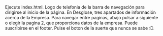 Ejecute index.html.
Logo de telefonia de la barra de navegación para dirigirse al inicio de la página.
En Desglose, tres apartados de información acerca de la Empresa.
Para navegar entre paginas, abajo pulsar a siguiente o elegir la pagina 2, que proporciona datos de la empresa.
Puede suscribirse en el footer.
Pulse el boton de la suerte que nunca se sabe :D.
